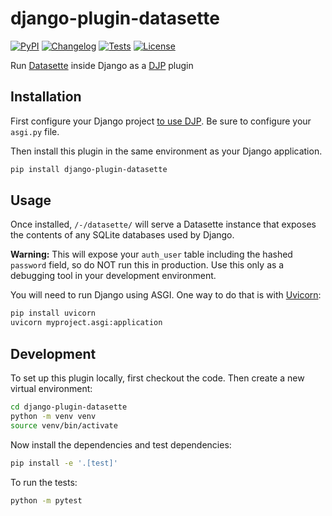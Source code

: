 # django-plugin-datasette

[![PyPI](https://img.shields.io/pypi/v/django-plugin-datasette.svg)](https://pypi.org/project/django-plugin-datasette/)
[![Changelog](https://img.shields.io/github/v/release/simonw/django-plugin-datasette?include_prereleases&label=changelog)](https://github.com/simonw/django-plugin-datasette/releases)
[![Tests](https://github.com/simonw/django-plugin-datasette/workflows/Test/badge.svg)](https://github.com/simonw/django-plugin-datasette/actions?query=workflow%3ATest)
[![License](https://img.shields.io/badge/license-Apache%202.0-blue.svg)](https://github.com/simonw/django-plugin-datasette/blob/main/LICENSE)

Run [Datasette](https://datasette.io/) inside Django as a [DJP](https://djp.readthedocs.io/) plugin

## Installation

First configure your Django project [to use DJP](https://djp.readthedocs.io/en/latest/installing_plugins.html). Be sure to configure your `asgi.py` file.

Then install this plugin in the same environment as your Django application.
```bash
pip install django-plugin-datasette
```
## Usage

Once installed, `/-/datasette/` will serve a Datasette instance that exposes the contents of any SQLite databases used by Django.

**Warning:** This will expose your `auth_user` table including the hashed `password` field, so do NOT run this in production. Use this only as a debugging tool in your development environment.

You will need to run Django using ASGI. One way to do that is with [Uvicorn](https://www.uvicorn.org/):

```bash
pip install uvicorn
uvicorn myproject.asgi:application
```

## Development

To set up this plugin locally, first checkout the code. Then create a new virtual environment:
```bash
cd django-plugin-datasette
python -m venv venv
source venv/bin/activate
```
Now install the dependencies and test dependencies:
```bash
pip install -e '.[test]'
```
To run the tests:
```bash
python -m pytest
```
